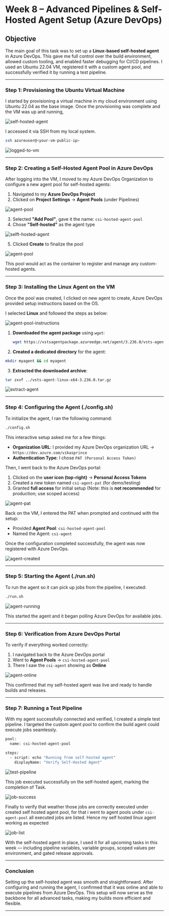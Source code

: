 # Week 8 – Advanced Pipelines & Self-Hosted Agent Setup (Azure DevOps)

## Objective

The main goal of this task was to set up a **Linux-based self-hosted agent** in Azure DevOps. This gave me full control over the build environment, allowed custom tooling, and enabled faster debugging for CI/CD pipelines. I used an Ubuntu 22.04 VM, registered it with a custom agent pool, and successfully verified it by running a test pipeline.

---

### Step 1: Provisioning the Ubuntu Virtual Machine

I started by provisioning a virtual machine in my cloud environment using Ubuntu 22.04 as the base image. Once the provisioning was complete and the VM was up and running,

![self-hosted-agent](./snapshots/vm-created.png)

I accessed it via SSH from my local system.

```bash
ssh azureuser@<your-vm-public-ip>
```

![logged-to-vm](./snapshots/logged-to-vm.png)

---

### Step 2: Creating a Self-Hosted Agent Pool in Azure DevOps

After logging into the VM, I moved to my Azure DevOps Organization to configure a new agent pool for self-hosted agents:

1. Navigated to my **Azure DevOps Project**
2. Clicked on **Project Settings** → **Agent Pools** (under Pipelines)

![agent-pool](./snapshots/csi-agent-pool.png)

3. Selected **"Add Pool"**, gave it the name: `csi-hosted-agent-pool`
4. Chose **"Self-hosted"** as the agent type

![selft-hosted-agent](./snapshots/self-hosted-pool.png)

5. Clicked **Create** to finalize the pool

![agent-pool](./snapshots/agent-pool-created.png)

This pool would act as the container to register and manage any custom-hosted agents.

---

### Step 3: Installing the Linux Agent on the VM

Once the pool was created, I clicked on new agent to create, Azure DevOps provided setup instructions based on the OS.

I selected **Linux** and followed the steps as below:

![agent-pool-instructions](./snapshots/new-agent.png)

1. **Downloaded the agent package** using `wget`:

   ```bash
   wget https://vstsagentpackage.azureedge.net/agent/3.236.0/vsts-agent-linux-x64-3.236.0.tar.gz
   ```

2. **Created a dedicated directory** for the agent:

```bash
mkdir myagent && cd myagent
```

3. **Extracted the downloaded archive**:

```bash
tar zxvf ../vsts-agent-linux-x64-3.236.0.tar.gz
```

![extract-agent](./snapshots/downloaded-agent.png)

---

### Step 4: Configuring the Agent (./config.sh)

To initialize the agent, I ran the following command:

```bash
./config.sh
```

This interactive setup asked me for a few things:

* **Organization URL**: I provided my Azure DevOps organization URL → `https://dev.azure.com/vikasprince`
* **Authentication Type**: I chose `PAT (Personal Access Token)`

Then, I went back to the Azure DevOps portal:

1. Clicked on the **user icon (top-right)** → **Personal Access Tokens**
2. Created a new token named `csi-agent-pat` (for demo/testing)
3. Granted **full access** for initial setup (Note: this is **not recommended** for production; use scoped access)

![agent-pat](./snapshots/pat-created.png)

Back on the VM, I entered the PAT when prompted and continued with the setup:

* Provided **Agent Pool**: `csi-hosted-agent-pool`
* Named the Agent: `csi-agent`

Once the configuration completed successfully, the agent was now registered with Azure DevOps.

![agent-created](./snapshots/hosted-agent-created.png)

---

### Step 5: Starting the Agent (./run.sh)

To run the agent so it can pick up jobs from the pipeline, I executed:

```bash
./run.sh
```

![agent-running](./snapshots/run-agent.png)

This started the agent and it began polling Azure DevOps for available jobs.

---

### Step 6: Verification from Azure DevOps Portal

To verify if everything worked correctly:

1. I navigated back to the Azure DevOps portal
2. Went to **Agent Pools** → `csi-hosted-agent-pool`
3. There I saw the `csi-agent` showing as **Online** 

![agent-online](./snapshots/csi-agent-online.png)

This confirmed that my self-hosted agent was live and ready to handle builds and releases.

---

### Step 7: Running a Test Pipeline

With my agent successfully connected and verified, I created a simple test pipeline. I targeted the custom agent pool to confirm the build agent could execute jobs seamlessly.

```bash
pool:
  name: csi-hosted-agent-pool

steps:
  - script: echo "Running from self-hosted agent"
    displayName: "Verify Self-Hosted Agent"
```

![test-pipeline](./snapshots/test-pipeline.png)

This job executed successfully on the self-hosted agent, marking the completion of Task.

![job-success](./snapshots/agent-job-success.png)

Finally to verify that weather those jobs are correctly executed under created self hosted agent pool, for that i went to agent pools under `csi-agent-pool` all executed jobs are listed. Hence my self hosted linux agent working as expected

![job-list](./snapshots/job-list.png)

With the self-hosted agent in place, I used it for all upcoming tasks in this week — including pipeline variables, variable groups, scoped values per environment, and gated release approvals.

---

### Conclusion

Setting up the self-hosted agent was smooth and straightforward. After configuring and running the agent, I confirmed that it was online and able to execute pipelines from Azure DevOps. This setup will now serve as the backbone for all advanced tasks, making my builds more efficient and flexible.

---